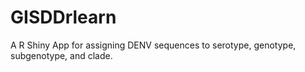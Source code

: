 # GISDDrlearn
A R Shiny App for assigning DENV sequences to serotype, genotype, subgenotype, and clade.

